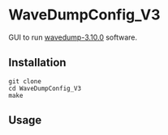 # WaveDumpConfig_V3

GUI to run [wavedump-3.10.0](https://github.com/CIEMAT-Neutrino/wavedump-3.10.0) software.

## Installation

```
git clone
cd WaveDumpConfig_V3
make
```

## Usage

```# WaveDumpConfig_V3
